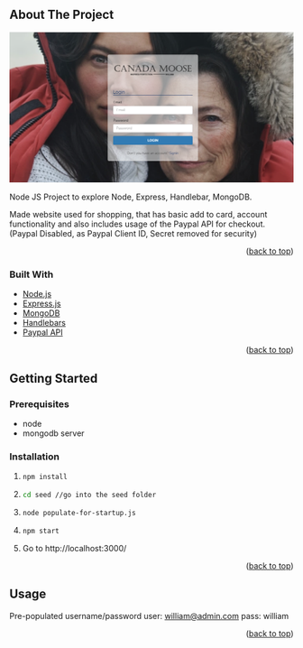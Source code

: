 ## About The Project
![Product Name Screen Shot][landing-screenshot]

Node JS Project to explore Node, Express, Handlebar, MongoDB. 

Made website used for shopping, that has basic add to card, account functionality and also includes usage of the Paypal API for checkout. (Paypal Disabled, as Paypal Client ID, Secret removed for security)
<p align="right">(<a href="#top">back to top</a>)</p>

### Built With
* [Node.js](https://nodejs.org/en/)
* [Express.js](https://expressjs.com/)
* [MongoDB](https://www.mongodb.com/)
* [Handlebars](https://handlebarsjs.com/)
* [Paypal API](https://developer.paypal.com/docs/api/overview/)
<p align="right">(<a href="#top">back to top</a>)</p>

<!-- GETTING STARTED -->
## Getting Started

### Prerequisites

* node
* mongodb server

### Installation
1. ```sh
   npm install
   ```
2. ```sh
   cd seed //go into the seed folder
   ```
3. ```sh
   node populate-for-startup.js
   ```
4. ```sh
   npm start
   ```
5. Go to http://localhost:3000/
<p align="right">(<a href="#top">back to top</a>)</p>

## Usage

Pre-populated username/password
user: william@admin.com
pass: william
<p align="right">(<a href="#top">back to top</a>)</p>

[landing-screenshot]: /readme_images/Landing%20Page.png


